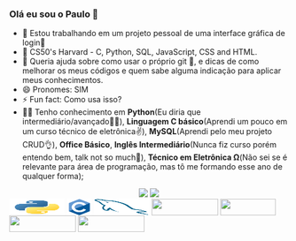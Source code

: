 ### Olá eu sou o Paulo 👋


- 🔭 Estou trabalhando em um projeto pessoal de uma interface gráfica de login🐍
- 🌱 CS50's Harvard - C, Python, SQL, JavaScript, CSS and HTML.
- 🤔 Queria ajuda sobre como usar o próprio git 🤣, e dicas de como melhorar os meus códigos e quem sabe alguma indicação para aplicar meus conhecimentos.
- 😄 Pronomes: SIM
- ⚡ Fun fact: Como usa isso?
- 🐱‍👤 Tenho conhecimento em **Python**(Eu diria que intermediário/avançado🤷‍♂️), **Linguagem C básico**(Aprendi um pouco em um curso técnico de eletrônica✌), **MySQL**(Aprendi pelo meu projeto CRUD👌), **Office Básico**, **Inglês Intermediário**(Nunca fiz curso porém entendo bem, talk not so much👀), **Técnico em Eletrônica Ω**(Não sei se é relevante para área de programação, mas tô me formando esse ano de qualquer forma); 

<div align="center">
  <img height="180em" src="https://github-readme-stats.vercel.app/api?username=PauloVGDS&show_icons=true&theme=transparent&include_all_commits=true&count_private=true"/>
  <img height="180em" src="https://github-readme-stats.vercel.app/api/top-langs/?username=PauloVGDS&layout=compact&langs_count=7&theme=transparent"/>
</div>
<div>
  <img align="center" height="30" width="100" src="https://raw.githubusercontent.com/devicons/devicon/master/icons/python/python-original.svg">
  <img align="center" height="30" width="45" src="https://raw.githubusercontent.com/devicons/devicon/master/icons/c/c-original.svg">
  <img align="center" height="30" width="100" src="https://raw.githubusercontent.com/devicons/devicon/master/icons/mysql/mysql-original.svg">
  <img align="center" height="30" width="120" src="https://img.shields.io/badge/Microsoft_Excel-217346?style=for-the-badge&logo=microsoft-excel&logoColor=white">
  <a href = "https://steamcommunity.com/profiles/76561198276672754/"><img height="30" width="100" align="center" src="https://img.shields.io/badge/Steam-000000?style=for-the-badge&logo=steam&logoColor=white"_blank"></a>
    <a href = "https://discord.gg/hZeuT59k"><img align="center" height="30" width="120" src="https://img.shields.io/badge/Discord-7289DA?style=for-the-badge&logo=discord&logoColor=white"></a>
  <img align="center" height="30" width="120" src="https://img.shields.io/badge/Windows-0078D6?style=for-the-badge&logo=windows&logoColor=white">
  
</div>
